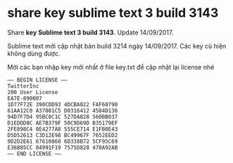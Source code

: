 # share key sublime text 3 build 3143
Share **key Sublime text 3 build 3143**. Update 14/09/2017.

Sublime text mới cập nhật bản build 3214 ngày 14/09/2017. Các key cũ hiện không dùng được.

Mời các bạn nhập key mới nhất ở file key.txt để cập nhật lại license nhé

```
—– BEGIN LICENSE —–
TwitterInc
200 User License
EA7E-890007
1D77F72E 390CDD93 4DCBA022 FAF60790
61AA12C0 A37081C5 D0316412 4584D136
94D7F7D4 95BC8C1C 527DA828 560BB037
D1EDDD8C AE7B379F 50C9D69D B35179EF
2FE898C4 8E4277A8 555CE714 E1FB0E43
D5D52613 C3D12E98 BC49967F 7652EED2
9D2D2E61 67610860 6D338B72 5CF95C69
E36B85CC 84991F19 7575D828 470A92AB
—— END LICENSE ——
```
